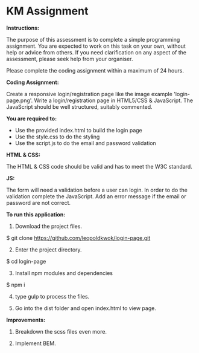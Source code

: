 KM Assignment
==============

**Instructions:**

The purpose of this assessment is to complete a simple programming assignment.
You are expected to work on this task on your own, without help or advice from others.
If you need clarification on any aspect of the assessment, please seek help from your organiser.

Please complete the coding assignment within a maximum of 24 hours.


**Coding Assignment:**

Create a responsive login/registration page like the image example 'login-page.png'.
Write a login/registration page in HTML5/CSS & JavaScript.
The JavaScript should be well structured, suitably commented.

**You are required to:**

- Use the provided index.html to build the login page
- Use the style.css to do the styling
- Use the script.js to do the email and password validation

**HTML & CSS:**

The HTML & CSS code should be valid and has to meet the W3C standard.

**JS:**

The form will need a validation before a user can login.
In order to do the validation complete the JavaScript.
Add an error message if the email or password are not correct.

**To run this application:**

1. Download the project files.

$ git clone https://github.com/leopoldkwok/login-page.git

2. Enter the project directory.

$ cd login-page

3. Install npm modules and dependencies

$ npm i

4. type gulp to process the files.

5. Go into the dist folder and open index.html to view page.

**Improvements:**

1. Breakdown the scss files even more.

2. Implement BEM.